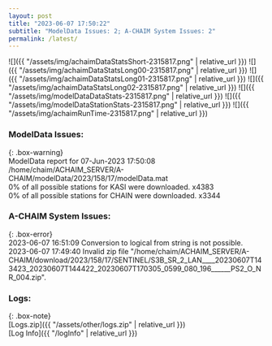 ```yaml
---
layout: post
title: "2023-06-07 17:50:22"
subtitle: "ModelData Issues: 2; A-CHAIM System Issues: 2"
permalink: /latest/
---
```


![]({{ "/assets/img/achaimDataStatsShort-2315817.png" | relative_url }})
![]({{ "/assets/img/achaimDataStatsLong00-2315817.png" | relative_url }})
![]({{ "/assets/img/achaimDataStatsLong01-2315817.png" | relative_url }})
![]({{ "/assets/img/achaimDataStatsLong02-2315817.png" | relative_url }})
![]({{ "/assets/img/modelDataDataStats-2315817.png" | relative_url }})
![]({{ "/assets/img/modelDataStationStats-2315817.png" | relative_url }})
![]({{ "/assets/img/achaimRunTime-2315817.png" | relative_url }})


### ModelData Issues:  
  
{: .box-warning}  
 ModelData report for 07-Jun-2023 17:50:08   
 /home/chaim/ACHAIM_SERVER/A-CHAIM/modelData/2023/158/17/modelData.mat   
 0% of all possible stations for KASI were downloaded. x4383   
 0% of all possible stations for CHAIN were downloaded. x3344   
  
### A-CHAIM System Issues:  
  
{: .box-error}  
2023-06-07 16:51:09 Conversion to logical from string is not possible.  
2023-06-07 17:49:40 Invalid zip file "/home/chaim/ACHAIM_SERVER/A-CHAIM/download/2023/158/17/SENTINEL/S3B_SR_2_LAN____20230607T143423_20230607T144422_20230607T170305_0599_080_196______PS2_O_NR_004.zip".  

### Logs:  
  
{: .box-note}  
[Logs.zip]({{ "/assets/other/logs.zip" | relative_url }})  
[Log Info]({{ "/logInfo" | relative_url }})  
